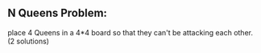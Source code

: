 ## N Queens Problem:

place 4 Queens in a 4*4 board so that they can't be attacking each other. (2 solutions)

